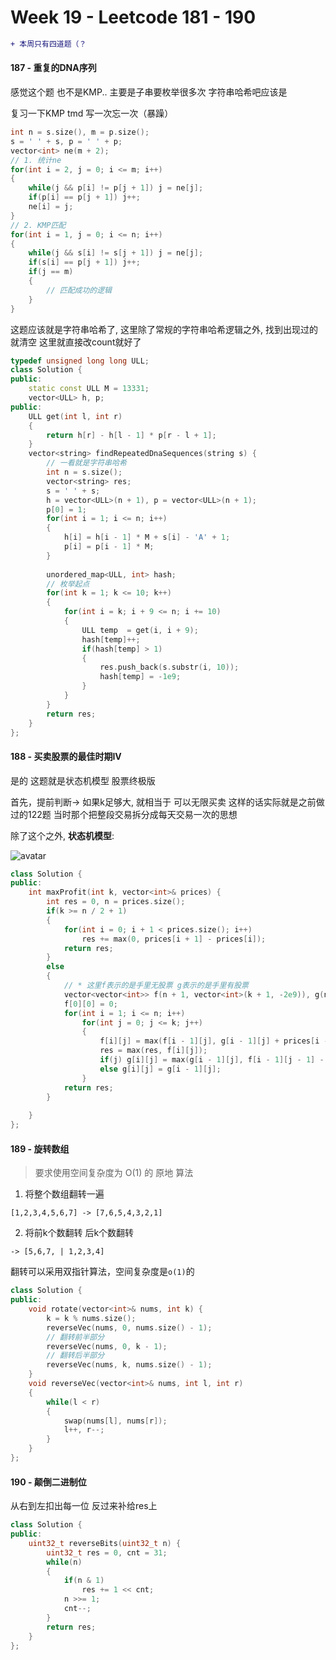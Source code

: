 <!--
 * @Description: 
 * @Versions: 
 * @Author: Vernon Cui
 * @Github: https://github.com/vernon97
 * @Date: 2021-01-06 18:49:04
 * @LastEditors: Vernon Cui
 * @LastEditTime: 2021-01-07 15:58:57
 * @FilePath: /.leetcode/Users/vernon/Leetcode-notes/week19.md
-->

# Week 19 - Leetcode 181 - 190

```diff
+ 本周只有四道题（？
```

#### 187 - 重复的DNA序列

感觉这个题 也不是KMP.. 主要是子串要枚举很多次 字符串哈希吧应该是

复习一下KMP tmd 写一次忘一次（暴躁）

```cpp
int n = s.size(), m = p.size();
s = ' ' + s, p = ' ' + p;
vector<int> ne(m + 2);
// 1. 统计ne
for(int i = 2, j = 0; i <= m; i++)
{
    while(j && p[i] != p[j + 1]) j = ne[j];
    if(p[i] == p[j + 1]) j++;
    ne[i] = j;
}
// 2. KMP匹配
for(int i = 1, j = 0; i <= n; i++)
{
    while(j && s[i] != s[j + 1]) j = ne[j];
    if(s[i] == p[j + 1]) j++;
    if(j == m)
    {
        // 匹配成功的逻辑
    }
}
```

这题应该就是字符串哈希了, 这里除了常规的字符串哈希逻辑之外,
找到出现过的就清空 这里就直接改count就好了

```cpp
typedef unsigned long long ULL;
class Solution {
public:
    static const ULL M = 13331;
    vector<ULL> h, p;
public:
    ULL get(int l, int r)
    {
        return h[r] - h[l - 1] * p[r - l + 1];
    }
    vector<string> findRepeatedDnaSequences(string s) {
        // 一看就是字符串哈希
        int n = s.size();
        vector<string> res;
        s = ' ' + s;
        h = vector<ULL>(n + 1), p = vector<ULL>(n + 1);
        p[0] = 1;
        for(int i = 1; i <= n; i++)
        {
            h[i] = h[i - 1] * M + s[i] - 'A' + 1;
            p[i] = p[i - 1] * M;
        }
        
        unordered_map<ULL, int> hash;
        // 枚举起点
        for(int k = 1; k <= 10; k++)
        {
            for(int i = k; i + 9 <= n; i += 10)
            {
                ULL temp  = get(i, i + 9);
                hash[temp]++;
                if(hash[temp] > 1)
                {
                    res.push_back(s.substr(i, 10));
                    hash[temp] = -1e9;
                }
            }
        }
        return res;
    }
};
```

#### 188 - 买卖股票的最佳时期IV

是的 这题就是状态机模型 股票终极版

首先，提前判断-> 如果k足够大, 就相当于 可以无限买卖 这样的话实际就是之前做过的122题 当时那个把整段交易拆分成每天交易一次的思想

除了这个之外, **状态机模型**:

![avatar](figs/36.jpeg)

```cpp
class Solution {
public:
    int maxProfit(int k, vector<int>& prices) {
        int res = 0, n = prices.size();
        if(k >= n / 2 + 1)
        {
            for(int i = 0; i + 1 < prices.size(); i++)
                res += max(0, prices[i + 1] - prices[i]);
            return res;
        }
        else
        {
            // * 这里f表示的是手里无股票 g表示的是手里有股票
            vector<vector<int>> f(n + 1, vector<int>(k + 1, -2e9)), g(n + 1, vector<int>(k + 1, -2e9));
            f[0][0] = 0;
            for(int i = 1; i <= n; i++)
                for(int j = 0; j <= k; j++)
                {
                    f[i][j] = max(f[i - 1][j], g[i - 1][j] + prices[i - 1]);
                    res = max(res, f[i][j]);
                    if(j) g[i][j] = max(g[i - 1][j], f[i - 1][j - 1] - prices[i - 1]);
                    else g[i][j] = g[i - 1][j];
                }
            return res;
        }
        
    }
};
```

#### 189 - 旋转数组

> 要求使用空间复杂度为 O(1) 的 原地 算法

1. 将整个数组翻转一遍

`[1,2,3,4,5,6,7] -> [7,6,5,4,3,2,1]`

2. 将前k个数翻转 后k个数翻转

`-> [5,6,7, | 1,2,3,4]`

翻转可以采用双指针算法，空间复杂度是`o(1)`的

```cpp
class Solution {
public:
    void rotate(vector<int>& nums, int k) {
        k = k % nums.size();
        reverseVec(nums, 0, nums.size() - 1);
        // 翻转前半部分
        reverseVec(nums, 0, k - 1);
        // 翻转后半部分
        reverseVec(nums, k, nums.size() - 1);
    }
    void reverseVec(vector<int>& nums, int l, int r)
    {
        while(l < r)
        {
            swap(nums[l], nums[r]);
            l++, r--;
        }
    }
};
```

#### 190 - 颠倒二进制位

从右到左扣出每一位 反过来补给res上

```cpp
class Solution {
public:
    uint32_t reverseBits(uint32_t n) {
        uint32_t res = 0, cnt = 31;
        while(n)
        {
            if(n & 1)
                res += 1 << cnt;
            n >>= 1;
            cnt--;
        }
        return res;
    }
};
```







